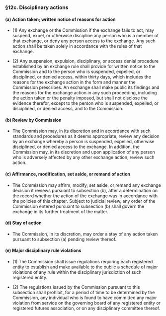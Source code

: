 ### §12c. Disciplinary actions
#### (a) Action taken; written notice of reasons for action
* (1) Any exchange or the Commission if the exchange fails to act, may suspend, expel, or otherwise discipline any person who is a member of that exchange, or deny any person access to the exchange. Any such action shall be taken solely in accordance with the rules of that exchange.

* (2) Any suspension, expulsion, disciplinary, or access denial procedure established by an exchange rule shall provide for written notice to the Commission and to the person who is suspended, expelled, or disciplined, or denied access, within thirty days, which includes the reasons for the exchange action in the form and manner the Commission prescribes. An exchange shall make public its findings and the reasons for the exchange action in any such proceeding, including the action taken or the penalty imposed, but shall not disclose the evidence therefor, except to the person who is suspended, expelled, or disciplined, or denied access, and to the Commission.

#### (b) Review by Commission
* The Commission may, in its discretion and in accordance with such standards and procedures as it deems appropriate, review any decision by an exchange whereby a person is suspended, expelled, otherwise disciplined, or denied access to the exchange. In addition, the Commission may, in its discretion and upon application of any person who is adversely affected by any other exchange action, review such action.

#### (c) Affirmance, modification, set aside, or remand of action
* The Commission may affirm, modify, set aside, or remand any exchange decision it reviews pursuant to subsection (b), after a determination on the record whether the action of the exchange was in accordance with the policies of this chapter. Subject to judicial review, any order of the Commission entered pursuant to subsection (b) shall govern the exchange in its further treatment of the matter.

#### (d) Stay of action
* The Commission, in its discretion, may order a stay of any action taken pursuant to subsection (a) pending review thereof.

#### (e) Major disciplinary rule violations
* (1) The Commission shall issue regulations requiring each registered entity to establish and make available to the public a schedule of major violations of any rule within the disciplinary jurisdiction of such registered entity.

* (2) The regulations issued by the Commission pursuant to this subsection shall prohibit, for a period of time to be determined by the Commission, any individual who is found to have committed any major violation from service on the governing board of any registered entity or registered futures association, or on any disciplinary committee thereof.